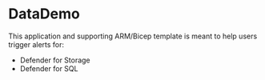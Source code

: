 # DataDemo
This application and supporting ARM/Bicep template is meant to help users trigger alerts for:
* Defender for Storage
* Defender for SQL 
